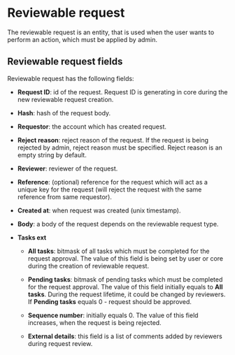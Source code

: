 # Reviewable request

The reviewable request is an entity, that is used when the user wants to perform an action, which must be applied by admin.

## Reviewable request fields

Reviewable request has the following fields:

* __Request ID__: id of the request. Request ID is generating in core during the new reviewable request creation.

* __Hash__:  hash of the request body.

* __Requestor__: the account which has created request.

* __Reject reason__: reject reason of the request. If the request is being rejected by admin, reject reason must be specified. Reject reason is an empty string by default.

* __Reviewer__: reviewer of the request.

* __Reference__: (optional) reference for the request which will act as a unique key for the request (will reject the request with the same reference from same requestor).

* __Created at__: when request was created (unix timestamp).

* __Body__: a body of the request depends on the reviewable request type.

* __Tasks ext__

    * __All tasks__: bitmask of all tasks which must be completed for the request approval. The value of this field is being set by user or core during the creation of reviewable request.

    * __Pending tasks__: bitmask of pending tasks which must be completed for the request approval. The value of this field initially equals to __All tasks__. During the request lifetime, it could be changed by reviewers. If __Pending tasks__ equals 0 - request should be approved.

    * __Sequence number__: initially equals 0. The value of this field increases, when the request is being rejected.

    * __External details__: this field is a list of comments added by reviewers during request review.